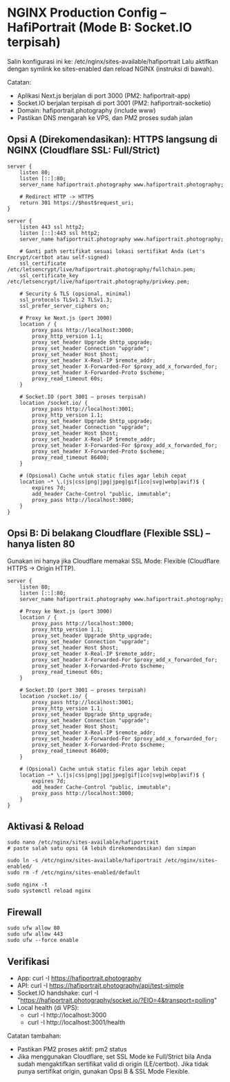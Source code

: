 # NGINX Production Config – HafiPortrait (Mode B: Socket.IO terpisah)

Salin konfigurasi ini ke: /etc/nginx/sites-available/hafiportrait
Lalu aktifkan dengan symlink ke sites-enabled dan reload NGINX (instruksi di bawah).

Catatan:
- Aplikasi Next.js berjalan di port 3000 (PM2: hafiportrait-app)
- Socket.IO berjalan terpisah di port 3001 (PM2: hafiportrait-socketio)
- Domain: hafiportrait.photography (include www)
- Pastikan DNS mengarah ke VPS, dan PM2 proses sudah jalan

## Opsi A (Direkomendasikan): HTTPS langsung di NGINX (Cloudflare SSL: Full/Strict)

```
server {
    listen 80;
    listen [::]:80;
    server_name hafiportrait.photography www.hafiportrait.photography;

    # Redirect HTTP -> HTTPS
    return 301 https://$host$request_uri;
}

server {
    listen 443 ssl http2;
    listen [::]:443 ssl http2;
    server_name hafiportrait.photography www.hafiportrait.photography;

    # Ganti path sertifikat sesuai lokasi sertifikat Anda (Let's Encrypt/certbot atau self-signed)
    ssl_certificate     /etc/letsencrypt/live/hafiportrait.photography/fullchain.pem;
    ssl_certificate_key /etc/letsencrypt/live/hafiportrait.photography/privkey.pem;

    # Security & TLS (opsional, minimal)
    ssl_protocols TLSv1.2 TLSv1.3;
    ssl_prefer_server_ciphers on;

    # Proxy ke Next.js (port 3000)
    location / {
        proxy_pass http://localhost:3000;
        proxy_http_version 1.1;
        proxy_set_header Upgrade $http_upgrade;
        proxy_set_header Connection "upgrade";
        proxy_set_header Host $host;
        proxy_set_header X-Real-IP $remote_addr;
        proxy_set_header X-Forwarded-For $proxy_add_x_forwarded_for;
        proxy_set_header X-Forwarded-Proto $scheme;
        proxy_read_timeout 60s;
    }

    # Socket.IO (port 3001 – proses terpisah)
    location /socket.io/ {
        proxy_pass http://localhost:3001;
        proxy_http_version 1.1;
        proxy_set_header Upgrade $http_upgrade;
        proxy_set_header Connection "upgrade";
        proxy_set_header Host $host;
        proxy_set_header X-Real-IP $remote_addr;
        proxy_set_header X-Forwarded-For $proxy_add_x_forwarded_for;
        proxy_set_header X-Forwarded-Proto $scheme;
        proxy_read_timeout 86400;
    }

    # (Opsional) Cache untuk static files agar lebih cepat
    location ~* \.(js|css|png|jpg|jpeg|gif|ico|svg|webp|avif)$ {
        expires 7d;
        add_header Cache-Control "public, immutable";
        proxy_pass http://localhost:3000;
    }
}
```

## Opsi B: Di belakang Cloudflare (Flexible SSL) – hanya listen 80
Gunakan ini hanya jika Cloudflare memakai SSL Mode: Flexible (Cloudflare HTTPS -> Origin HTTP).

```
server {
    listen 80;
    listen [::]:80;
    server_name hafiportrait.photography www.hafiportrait.photography;

    # Proxy ke Next.js (port 3000)
    location / {
        proxy_pass http://localhost:3000;
        proxy_http_version 1.1;
        proxy_set_header Upgrade $http_upgrade;
        proxy_set_header Connection "upgrade";
        proxy_set_header Host $host;
        proxy_set_header X-Real-IP $remote_addr;
        proxy_set_header X-Forwarded-For $proxy_add_x_forwarded_for;
        proxy_set_header X-Forwarded-Proto $scheme;
        proxy_read_timeout 60s;
    }

    # Socket.IO (port 3001 – proses terpisah)
    location /socket.io/ {
        proxy_pass http://localhost:3001;
        proxy_http_version 1.1;
        proxy_set_header Upgrade $http_upgrade;
        proxy_set_header Connection "upgrade";
        proxy_set_header Host $host;
        proxy_set_header X-Real-IP $remote_addr;
        proxy_set_header X-Forwarded-For $proxy_add_x_forwarded_for;
        proxy_set_header X-Forwarded-Proto $scheme;
        proxy_read_timeout 86400;
    }

    # (Opsional) Cache untuk static files agar lebih cepat
    location ~* \.(js|css|png|jpg|jpeg|gif|ico|svg|webp|avif)$ {
        expires 7d;
        add_header Cache-Control "public, immutable";
        proxy_pass http://localhost:3000;
    }
}
```

## Aktivasi & Reload

```
sudo nano /etc/nginx/sites-available/hafiportrait
# paste salah satu opsi (A lebih direkomendasikan) dan simpan

sudo ln -s /etc/nginx/sites-available/hafiportrait /etc/nginx/sites-enabled/
sudo rm -f /etc/nginx/sites-enabled/default

sudo nginx -t
sudo systemctl reload nginx
```

## Firewall
```
sudo ufw allow 80
sudo ufw allow 443
sudo ufw --force enable
```

## Verifikasi
- App: curl -I https://hafiportrait.photography
- API: curl -I https://hafiportrait.photography/api/test-simple
- Socket.IO handshake: curl -I "https://hafiportrait.photography/socket.io/?EIO=4&transport=polling"
- Local health (di VPS):
  - curl -I http://localhost:3000
  - curl -I http://localhost:3001/health

Catatan tambahan:
- Pastikan PM2 proses aktif: pm2 status
- Jika menggunakan Cloudflare, set SSL Mode ke Full/Strict bila Anda sudah mengaktifkan sertifikat valid di origin (LE/certbot). Jika tidak punya sertifikat origin, gunakan Opsi B & SSL Mode Flexible.
